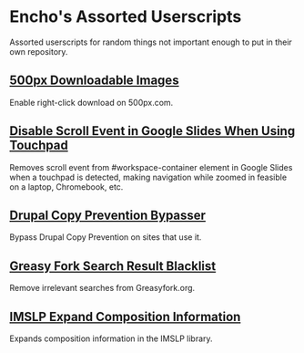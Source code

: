 # Encho's Assorted Userscripts
Assorted userscripts for random things not important enough to put in their own repository.

## [500px Downloadable Images](https://github.com/Enchoseon/enchos-assorted-userscripts/raw/main/500px-downloadable-images.user.js)

Enable right-click download on 500px.com.

## [Disable Scroll Event in Google Slides When Using Touchpad](disable-scroll-event-in-google-slides-when-using-touchpad.user.js)

Removes scroll event from #workspace-container element in Google Slides when a touchpad is detected, making navigation while zoomed in feasible on a laptop, Chromebook, etc.

## [Drupal Copy Prevention Bypasser](drupal-copy-prevention-bypasser.user.js)

Bypass Drupal Copy Prevention on sites that use it.

## [Greasy Fork Search Result Blacklist](greasy-fork-search-result-blacklist.user.js)

Remove irrelevant searches from Greasyfork.org.

## [IMSLP Expand Composition Information](imslp-expand-composition-information.user.js)

Expands composition information in the IMSLP library.
